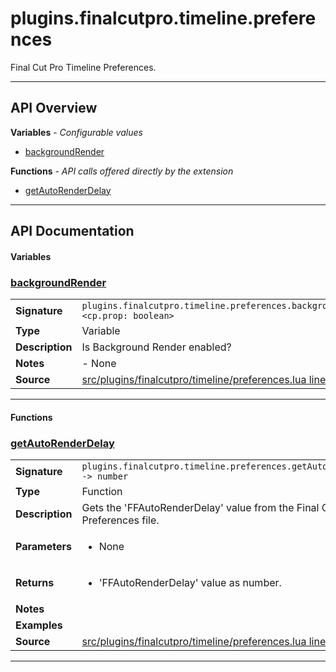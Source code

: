 # plugins.finalcutpro.timeline.preferences

Final Cut Pro Timeline Preferences.

---

## API Overview
**Variables** - _Configurable values_
 * [backgroundRender](#backgroundrender)

**Functions** - _API calls offered directly by the extension_
 * [getAutoRenderDelay](#getautorenderdelay)


---

## API Documentation

#### Variables


### [backgroundRender](#backgroundrender)

|                                             |                                                                                     |
| --------------------------------------------|-------------------------------------------------------------------------------------|
| **Signature**                               | `plugins.finalcutpro.timeline.preferences.backgroundRender <cp.prop: boolean>`                                                                    |
| **Type**                                    | Variable                                                                     |
| **Description**                             | Is Background Render enabled?                                                                     |
| **Notes**                                   | - None |
| **Source**                                  | [src/plugins/finalcutpro/timeline/preferences.lua line 13](https://github.com/CommandPost/CommandPost/blob/develop/src/plugins/finalcutpro/timeline/preferences.lua#L13) |

---

#### Functions


### [getAutoRenderDelay](#getautorenderdelay)

|                                             |                                                                                     |
| --------------------------------------------|-------------------------------------------------------------------------------------|
| **Signature**                               | `plugins.finalcutpro.timeline.preferences.getAutoRenderDelay() -> number`                                                                    |
| **Type**                                    | Function                                                                     |
| **Description**                             | Gets the 'FFAutoRenderDelay' value from the Final Cut Pro Preferences file.                                                                     |
| **Parameters**                              | <ul><li>None</li></ul> |
| **Returns**                                 | <ul><li>'FFAutoRenderDelay' value as number.</li></ul>          |
| **Notes**                                   | <ul></ul> |
| **Examples**                                | <ul></ul> |
| **Source**                                  | [src/plugins/finalcutpro/timeline/preferences.lua line 18](https://github.com/CommandPost/CommandPost/blob/develop/src/plugins/finalcutpro/timeline/preferences.lua#L18) |

---

